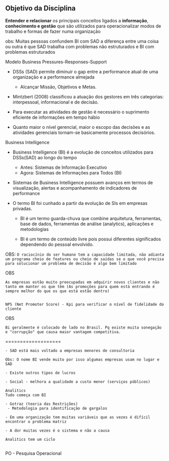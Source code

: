 ## Objetivo da Disciplina



**Entender e relacionar** os principais conceitos ligados a **informação**, **conhecimento e gestão** que são utilizados para operacionalizar modos de trabalho e formas de fazer numa organização




obs: Muitas pessoas confundem BI com SAD a diferença entre uma coisa ou outra é que SAD trabalha com problemas não estruturados e BI com problemas estruturados

Modelo Business Pressures-Responses-Support

- DSSs (SAD) permite diminuir o gap entre a performance atual de uma organização e a performance almejada
    - Alcançar Missão, Objetivos e Metas.

- Mintzbert (2008) classificou a atuação dos gestores em três categorias: interpessoal, informacional e de decisão.

- Para executar as atividades de gestão é necessário o suprimento eficiente de informações em tempo hábio

- Quanto maior o nível gerencial, maior o escopo das decisões e as atividades gerenciais tornam-se basicamente processos decisórios.


Business Intelligence

- Business Intelligence (BI) é a evolução de conceitos utilizados para DSSs(SAD) ao longo do tempo
    - Antes: Sistemas de Informação Executivo
    - Agora: Sistemas de Informações para Todos (BI)

- Sistemas de Business Intelligence possuem avanços em termos de visualização, alertas e acompanhamento de indicadores de performance

- O termo BI foi cunhado a partir da evolução de SIs em empresas privadas.

    - BI é um termo guarda-chuva que combine arquitetura, ferramentas, base de dados, ferramentas de análise (analytics), aplicações e metodologias

    - BI é um termo de conteúdo livre pois possui diferentes significados dependendo do pessoal envolvido.


OBS:
```O raciocínio do ser humano tem a capacidade limitada, não adianta um programa cheio de features ou cheio de saídas se o que você precisa para solucionar um problema de decisão é algo bem limitado```

OBS
```
As empresas estão muito preocupadas em adquirir novos clientes e não tanto em manter os que têm (As promoções para quem está entrando é sempre melhor do que os que está estão dentro)


NPS (Net Promoter Score) - Kpi para verificar o nível de fidelidade do cliente
```

OBS
```
Bi geralmente é colocado de lado no Brasil. Pq existe muita sonegação e "corrupção" que causa maior vantagem competitiva.
```

===================

```
- SAD está mais voltado a empresas menores de consultoria

Obs: O nome BI vende muito por isso algumas empresas usam no lugar e SAD

- Existe outros tipos de lucros 

- Social - melhora a qualidade a custo menor (serviços públicos)

Analitics
Tudo começa com BI

- Gotraz (teoria das Restrições)
 - Metodologia para identificação de gargalos

- Em uma organização tem muitas variáveis que as vezes é difícil encontrar o problema matriz

- A dor muitas vezes é o sistema e não a causa

Analitics tem um ciclo


```

PO - Pesquisa Operacional








